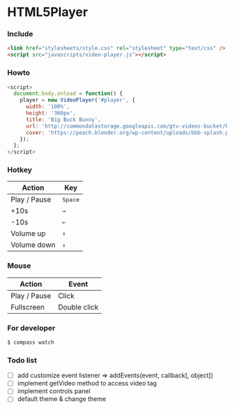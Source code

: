 # HTML5Player

### Include

``` html
<link href="stylesheets/style.css" rel="stylesheet" type="text/css" />
<script src="javascripts/video-player.js"></script>
```

### Howto

``` javascript
<script>
  document.body.onload = function() {
    player = new VideoPlayer('#player', {
      width: '100%',
      height: '360px',
      title: 'Big Buck Bunny',
      url: 'http://commondatastorage.googleapis.com/gtv-videos-bucket/big_buck_bunny_1080p.mp4',
      cover: 'https://peach.blender.org/wp-content/uploads/bbb-splash.png'
    });
  };
</script>
```

### Hotkey

| Action      | Key             |
|-------------|-----------------|
| Play / Pause| <kbd>Space</kbd>|
| +10s        | <kbd>→</kbd>    |
| -10s        | <kbd>←</kbd>    |
| Volume up   | <kbd>↑</kbd>    |
| Volume down | <kbd>↓</kbd>    |

### Mouse

| Action      | Event       |
|-------------|-------------|
| Play / Pause| Click       |
| Fullscreen  | Double click|


### For developer

``` bash
$ compass watch
```

### Todo list
- [ ] add customize event listener => addEvents(event, callback[, object])
- [ ] implement getVideo method to access video tag
- [ ] implement controls panel
- [ ] default theme & change theme